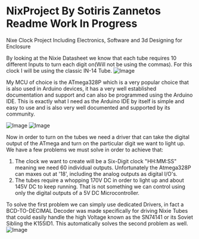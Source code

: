 # NixProject By Sotiris Zannetos Readme Work In Progress
Nixe Clock Project Including Electronics, Software and 3d Designing for Enclosure

By looking at the Nixie Datasheet we know that each tube requires 10 different Inputs to turn each digit on(Will not be using the commas). For this clock I will be using the classic IN-14 Tube.
![Image](https://github.com/user-attachments/assets/d782d193-2394-424d-9649-a965a1774491)

My MCU of choice is the ATmega328P which is a very popular choice that is also used in Arduino devices, it has a very well established documentation and support and can also be programmed using the Arduino IDE. This is exactly what I need as the Arduino IDE by itself is simple and easy to use and is also very well documented and supported by its community.

![Image](https://github.com/user-attachments/assets/a7d07339-eba1-4aa9-b806-48e4f633bd9e)
![Image](https://github.com/user-attachments/assets/38cf3939-0b51-454c-ae6d-2f647e09a22b)

Now in order to turn on the tubes we need a driver that can take the digital output of the ATmega and turn on the particular digit we want to light up. We have a few problems we must solve in order to achieve that:
1. The clock we want to create will be a Six-Digit clock "HH:MM:SS" meaning we need 60 individual outputs. Unfortunately the Atmega328P can maxes out at '18', including the analog outputs as digital I/O's.
2. The tubes require a whopping 170V DC in order to light up and about 145V DC to keep running. That is not something we can control using only the digital outputs of a 5V DC Microcontroller.

To solve the first problem we can simply use dedicated Drivers, in fact a BCD-TO-DECIMAL Decoder was made specifically for driving Nixie Tubes that could easily handle the high Voltage known as the SN74141 or its Soviet Sibling the K155ID1. This automatically solves the second problem as well.
![Image](https://github.com/user-attachments/assets/0e374f84-9c49-43f8-99c9-a4b5e42608e6)
